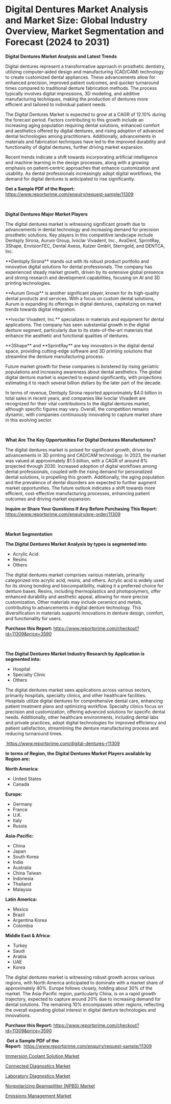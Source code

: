 <p><h1>Digital Dentures Market Analysis and Market Size: Global Industry Overview, Market Segmentation and Forecast (2024 to 2031)</h1></p><p><strong>Digital Dentures Market Analysis and Latest Trends</strong></p>
<p><p>Digital dentures represent a transformative approach in prosthetic dentistry, utilizing computer-aided design and manufacturing (CAD/CAM) technology to create customized dental appliances. These advancements allow for enhanced precision, improved patient outcomes, and quicker turnaround times compared to traditional denture fabrication methods. The process typically involves digital impressions, 3D modeling, and additive manufacturing techniques, making the production of dentures more efficient and tailored to individual patient needs.</p><p>The Digital Dentures Market is expected to grow at a CAGR of 12.10% during the forecast period. Factors contributing to this growth include an increasing aging population requiring dental solutions, enhanced comfort and aesthetics offered by digital dentures, and rising adoption of advanced dental technologies among practitioners. Additionally, advancements in materials and fabrication techniques have led to the improved durability and functionality of digital dentures, further driving market expansion. </p><p>Recent trends indicate a shift towards incorporating artificial intelligence and machine learning in the design processes, along with a growing emphasis on patient-centric approaches that enhance customization and usability. As dental professionals increasingly adopt digital workflows, the demand for digital dentures is anticipated to rise significantly.</p></p>
<p><strong>Get a Sample PDF of the Report:&nbsp;</strong> <a href="https://www.reportprime.com/enquiry/request-sample/11309?utm_campaign=1129&utm_medium=2&utm_source=Github&utm_content=ia&utm_term=02122024&utm_id=digital-dentures">https://www.reportprime.com/enquiry/request-sample/11309</a></p>
<p>&nbsp;</p>
<p><strong>Digital Dentures Major Market Players</strong></p>
<p><p>The digital dentures market is witnessing significant growth due to advancements in dental technology and increasing demand for precision prosthetic solutions. Key players in this competitive landscape include Dentsply Sirona, Aurum Group, Ivoclar Vivadent, Inc., AvaDent, SprintRay, 3Shape, EnvisionTEC, Dental Axess, Kulzer GmbH, Sterngold, and DENTCA, Inc.</p><p>**Dentsply Sirona** stands out with its robust product portfolio and innovative digital solutions for dental professionals. The company has experienced steady market growth, driven by its extensive global presence and strong research and development capabilities, focusing on AI and 3D printing technologies.</p><p>**Aurum Group** is another significant player, known for its high-quality dental products and services. With a focus on custom dental solutions, Aurum is expanding its offerings in digital dentures, capitalizing on market trends towards digital integration.</p><p>**Ivoclar Vivadent, Inc.** specializes in materials and equipment for dental applications. The company has seen substantial growth in the digital denture segment, particularly due to its state-of-the-art materials that enhance the aesthetic and functional qualities of dentures.</p><p>**3Shape** and **SprintRay** are key innovators in the digital dental space, providing cutting-edge software and 3D printing solutions that streamline the denture manufacturing process.</p><p>Future market growth for these companies is bolstered by rising geriatric populations and increasing awareness about dental aesthetics. The global digital denture market is expected to expand significantly, with projections estimating it to reach several billion dollars by the later part of the decade.</p><p>In terms of revenue, Dentsply Sirona reported approximately $4.0 billion in total sales in recent years, and companies like Ivoclar Vivadent are recognized for their vital contributions to the digital dentures market, although specific figures may vary. Overall, the competition remains dynamic, with companies continuously innovating to capture market share in this evolving sector.</p></p>
<p>&nbsp;</p>
<p><strong>What Are The Key Opportunities For Digital Dentures Manufacturers?</strong></p>
<p><p>The digital dentures market is poised for significant growth, driven by advancements in 3D printing and CAD/CAM technology. In 2023, the market was valued at approximately $1.5 billion, with a CAGR of around 8% projected through 2030. Increased adoption of digital workflows among dental professionals, coupled with the rising demand for personalized dental solutions, is propelling this growth. Additionally, the aging population and the prevalence of dental disorders are expected to further augment market opportunities. The future outlook indicates a shift towards more efficient, cost-effective manufacturing processes, enhancing patient outcomes and driving market expansion.</p></p>
<p><strong>Inquire or Share Your Questions If Any Before Purchasing This Report:</strong> <a href="https://www.reportprime.com/enquiry/pre-order/11309?utm_campaign=1129&utm_medium=2&utm_source=Github&utm_content=ia&utm_term=02122024&utm_id=digital-dentures">https://www.reportprime.com/enquiry/pre-order/11309</a></p>
<p>&nbsp;</p>
<p><strong>Market Segmentation</strong></p>
<p><strong>The Digital Dentures Market Analysis by types is segmented into:</strong></p>
<p><ul><li>Acrylic Acid</li><li>Resins</li><li>Others</li></ul></p>
<p><p>The digital dentures market comprises various materials, primarily categorized into acrylic acid, resins, and others. Acrylic acid is widely used for its strong bonding and biocompatibility, making it a preferred choice for denture bases. Resins, including thermoplastics and photopolymers, offer enhanced durability and aesthetic appeal, allowing for more precise customization. Other materials may include ceramics and metals, contributing to advancements in digital denture technology. This diversification in materials supports innovations in denture design, comfort, and functionality for users.</p></p>
<p><strong>Purchase this Report:&nbsp;</strong><a href="https://www.reportprime.com/checkout?id=11309&price=3590&utm_campaign=1129&utm_medium=2&utm_source=Github&utm_content=ia&utm_term=02122024&utm_id=digital-dentures">https://www.reportprime.com/checkout?id=11309&price=3590</a></p>
<p>&nbsp;</p>
<p><strong>The Digital Dentures Market Industry Research by Application is segmented into:</strong></p>
<p><ul><li>Hospital</li><li>Specialty Clinic</li><li>Others</li></ul></p>
<p><p>The digital dentures market sees applications across various sectors, primarily hospitals, specialty clinics, and other healthcare facilities. Hospitals utilize digital dentures for comprehensive dental care, enhancing patient treatment plans and optimizing workflow. Specialty clinics focus on precision and customization, offering advanced solutions for specific dental needs. Additionally, other healthcare environments, including dental labs and private practices, adopt digital technologies for improved efficiency and patient satisfaction, streamlining the denture manufacturing process and reducing turnaround times.</p></p>
<p><a href="https://www.reportprime.com/digital-dentures-r11309?utm_campaign=1129&utm_medium=2&utm_source=Github&utm_content=ia&utm_term=02122024&utm_id=digital-dentures">&nbsp;https://www.reportprime.com/digital-dentures-r11309</a></p>
<p><strong>In terms of Region, the Digital Dentures Market Players available by Region are:</strong></p>
<p>
    <p> <strong> North America: </strong>
        <ul>
            <li>United States</li>
            <li>Canada</li>
        </ul>
        </p> 
    <p> <strong> Europe: </strong>
        <ul>
            <li>Germany</li>
            <li>France</li>
            <li>U.K.</li>
            <li>Italy</li>
            <li>Russia</li>
        </ul>
        </p> 
    <p> <strong> Asia-Pacific: </strong>
        <ul>
            <li>China</li>
            <li>Japan</li>
            <li>South Korea</li>
            <li>India</li>
            <li>Australia</li>
            <li>China Taiwan</li>
            <li>Indonesia</li>
            <li>Thailand</li>
            <li>Malaysia</li>
        </ul>
        </p> 
    <p> <strong> Latin America: </strong>
        <ul>
            <li>Mexico</li>
            <li>Brazil</li>
            <li>Argentina Korea</li>
            <li>Colombia</li>
        </ul>
        </p> 
    <p> <strong> Middle East & Africa: </strong>
        <ul>
            <li>Turkey</li>
            <li>Saudi</li>
            <li>Arabia</li>
            <li>UAE</li>
            <li>Korea</li>
        </ul>
    </p>
    </p>
<p><p>The digital dentures market is witnessing robust growth across various regions, with North America anticipated to dominate with a market share of approximately 40%. Europe follows closely, holding about 30% of the market. The Asia-Pacific region, particularly China, is on a rapid growth trajectory, expected to capture around 20% due to increasing demand for dental solutions. The remaining 10% encompasses other regions, reflecting the overall expanding global interest in digital denture technologies and innovations.</p></p>
<p><strong>Purchase this Report: </strong><a href="https://www.reportprime.com/checkout?id=11309&price=3590&utm_campaign=1129&utm_medium=2&utm_source=Github&utm_content=ia&utm_term=02122024&utm_id=digital-dentures">https://www.reportprime.com/checkout?id=11309&price=3590</a></p>
<p>&nbsp;<strong>Get a Sample PDF of the Report:&nbsp;&nbsp;</strong><a href="https://www.reportprime.com/enquiry/request-sample/11309?utm_campaign=1129&utm_medium=2&utm_source=Github&utm_content=ia&utm_term=02122024&utm_id=digital-dentures">https://www.reportprime.com/enquiry/request-sample/11309</a></p>
<p><strong></strong></p>
<p><p><a href="https://issuu.com/reportprime-2/docs/immersion-coolant-solution-market-size-2030.pptx?utm_campaign=1129&utm_medium=2&utm_source=Github&utm_content=ia&utm_term=02122024&utm_id=digital-dentures">Immersion Coolant Solution Market</a></p><p><a href="https://www.linkedin.com/pulse/global-connected-diagnostics-market-size-growth-outlook-including-zqe2e?utm_campaign=1129&utm_medium=2&utm_source=Github&utm_content=ia&utm_term=02122024&utm_id=digital-dentures">Connected Diagnostics Market</a></p><p><a href="https://www.linkedin.com/pulse/comprehensive-analysis-laboratory-diagnostics-market-projected-g5dle?utm_campaign=1129&utm_medium=2&utm_source=Github&utm_content=ia&utm_term=02122024&utm_id=digital-dentures">Laboratory Diagnostics Market</a></p><p><a href="https://issuu.com/reportprime-2/docs/nonpolarizing-beamsplitter-npbs-market-size-2030.p?utm_campaign=1129&utm_medium=2&utm_source=Github&utm_content=ia&utm_term=02122024&utm_id=digital-dentures">Nonpolarizing Beamsplitter (NPBS) Market</a></p><p><a href="https://www.linkedin.com/pulse/upcoming-boom-emissions-management-market-projections-end-use-w10qe?utm_campaign=1129&utm_medium=2&utm_source=Github&utm_content=ia&utm_term=02122024&utm_id=digital-dentures">Emissions Management Market</a></p></p>